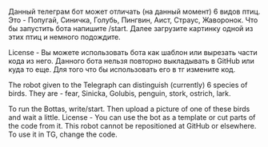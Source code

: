 Данный телеграм бот может отличать (на данный момент) 6 видов птиц.
Это - Попугай, Синичка, Голубь, Пингвин, Аист, Страус, Жаворонок.
Что бы запустить бота напишите /start.
Далее загрузите картинку одной из этих птиц и немного подождите.


License - Вы можете использовать бота как шаблон или вырезать части кода из него.
Данного бота нельзя повторно выкладывать в GitHub или куда то еще.
Для того что бы использовать его в тг измените код.



The robot given to the Telegraph can distinguish (currently) 6 species of birds.
They are - fear, Sinicka, Golubis, penguin, stork, ostrich, lark.

To run the Bottas, write/start.
Then upload a picture of one of these birds and wait a little.
License - You can use the bot as a template or cut parts of the code from it.
This robot cannot be repositioned at GitHub or elsewhere.
To use it in TG, change the code.



